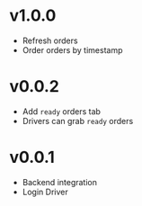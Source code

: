 # v1.0.0
- Refresh orders
- Order orders by timestamp

# v0.0.2
- Add `ready` orders tab
- Drivers can grab `ready` orders

# v0.0.1
- Backend integration
- Login Driver